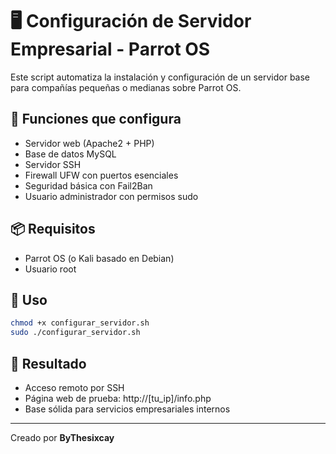 # 🖥️ Configuración de Servidor Empresarial - Parrot OS

Este script automatiza la instalación y configuración de un servidor base para compañías pequeñas o medianas sobre Parrot OS.

## 🔧 Funciones que configura

- Servidor web (Apache2 + PHP)
- Base de datos MySQL
- Servidor SSH
- Firewall UFW con puertos esenciales
- Seguridad básica con Fail2Ban
- Usuario administrador con permisos sudo

## 📦 Requisitos

- Parrot OS (o Kali basado en Debian)
- Usuario root

## 🚀 Uso

```bash
chmod +x configurar_servidor.sh
sudo ./configurar_servidor.sh
```

## 📁 Resultado

- Acceso remoto por SSH
- Página web de prueba: http://[tu_ip]/info.php
- Base sólida para servicios empresariales internos

---

Creado por **ByThesixcay**
